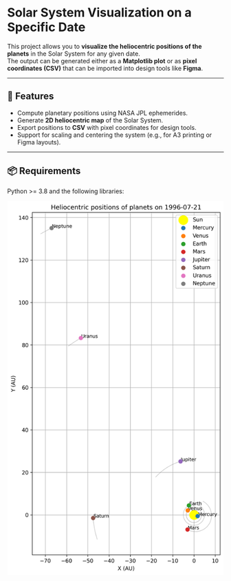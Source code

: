 # Solar System Visualization on a Specific Date

This project allows you to **visualize the heliocentric positions of the planets** in the Solar System for any given date.  
The output can be generated either as a **Matplotlib plot** or as **pixel coordinates (CSV)** that can be imported into design tools like **Figma**.

---

## 🚀 Features
- Compute planetary positions using NASA JPL ephemerides.
- Generate **2D heliocentric map** of the Solar System.
- Export positions to **CSV** with pixel coordinates for design tools.
- Support for scaling and centering the system (e.g., for A3 printing or Figma layouts).

---

## 📦 Requirements

Python >= 3.8 and the following libraries:



![Solar System](Images/planets_a3.png)
